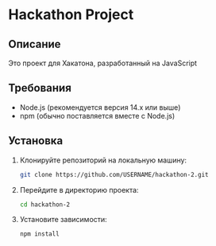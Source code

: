 # Hackathon Project

## Описание
Это проект для Хакатона, разработанный на JavaScript

## Требования
- Node.js (рекомендуется версия 14.x или выше)
- npm (обычно поставляется вместе с Node.js)

## Установка

1. Клонируйте репозиторий на локальную машину:
    ```sh
    git clone https://github.com/USERNAME/hackathon-2.git
    ```
2. Перейдите в директорию проекта:
    ```sh
    cd hackathon-2
    ```
3. Установите зависимости:
    ```sh
    npm install
    ```